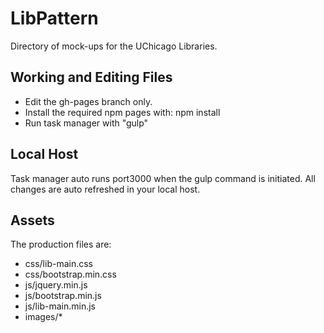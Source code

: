 # LibPattern
Directory of mock-ups for the UChicago Libraries.

## Working and Editing Files
* Edit the gh-pages branch only.
* Install the required npm pages with: npm install
* Run task manager with "gulp"

## Local Host
Task manager auto runs port3000 when the gulp command is initiated. All changes are auto refreshed in your local host.

## Assets
The production files are:
* css/lib-main.css
* css/bootstrap.min.css
* js/jquery.min.js
* js/bootstrap.min.js
* js/lib-main.min.js
* images/*